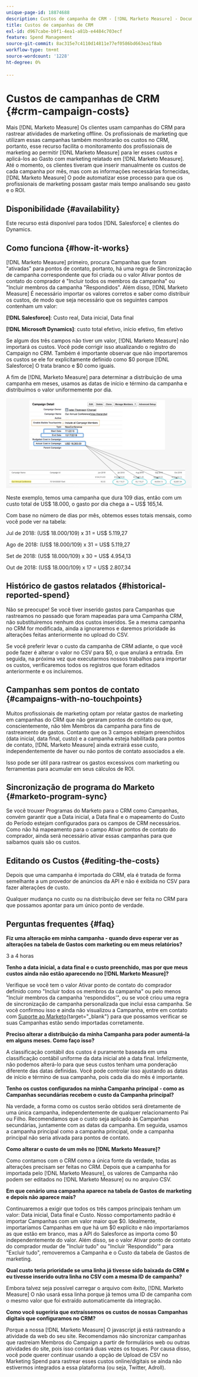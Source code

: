 ```yaml
---
unique-page-id: 18874688
description: Custos de campanha de CRM - [!DNL Marketo Measure] - Documentação do produto
title: Custos de campanhas de CRM
exl-id: d967cabe-b9f1-4ea1-a81b-e4484c703ecf
feature: Spend Management
source-git-commit: 8ac315e7c4110d14811e77ef0586bd663ea1f8ab
workflow-type: tm+mt
source-wordcount: '1228'
ht-degree: 0%

---
```


# Custos de campanhas de CRM {#crm-campaign-costs}

Mais [!DNL Marketo Measure] Os clientes usam campanhas do CRM para rastrear atividades de marketing offline. Os profissionais de marketing que utilizam essas campanhas também monitorarão os custos no CRM, portanto, esse recurso facilita o monitoramento dos profissionais de marketing ao permitir [!DNL Marketo Measure] para ler esses custos e aplicá-los ao Gasto com marketing relatado em [!DNL Marketo Measure]. Até o momento, os clientes tiveram que inserir manualmente os custos de cada campanha por mês, mas com as informações necessárias fornecidas, [!DNL Marketo Measure] O pode automatizar esse processo para que os profissionais de marketing possam gastar mais tempo analisando seu gasto e o ROI.

## Disponibilidade {#availability}

Este recurso está disponível para todos [!DNL Salesforce] e clientes do Dynamics.

## Como funciona {#how-it-works}

[!DNL Marketo Measure] primeiro, procura Campanhas que foram &quot;ativadas&quot; para pontos de contato, portanto, há uma regra de Sincronização de campanha correspondente que foi criada ou o valor Ativar pontos de contato do comprador é &quot;Incluir todos os membros da campanha&quot; ou &quot;Incluir membros da campanha &quot;Respondidos&quot;. Além disso, [!DNL Marketo Measure] É necessário importar os valores corretos e saber como distribuir os custos, de modo que seja necessário que os seguintes campos contenham um valor:

**[!DNL Salesforce]**: Custo real, Data inicial, Data final

**[!DNL Microsoft Dynamics]**: custo total efetivo, início efetivo, fim efetivo

Se algum dos três campos não tiver um valor, [!DNL Marketo Measure] não importará os custos. Você pode corrigir isso atualizando o registro do Campaign no CRM. Também é importante observar que não importaremos os custos se ele for explicitamente definido como $0 porque [!DNL Salesforce] O trata branco e $0 como iguais.

A fim de [!DNL Marketo Measure] para determinar a distribuição de uma campanha em meses, usamos as datas de início e término da campanha e distribuímos o valor uniformemente por dia.

![](assets/1.jpg)

Neste exemplo, temos uma campanha que dura 109 dias, então com um custo total de US$ 18.000, o gasto por dia chega a ~ US$ 165,14.

Com base no número de dias por mês, obtemos esses totais mensais, como você pode ver na tabela:

Jul de 2018: (US$ 18.000/109) x 31 = US$ 5.119,27

Ago de 2018: (US$ 18.000/109) x 31 = US$ 5.119,27

Set de 2018: (US$ 18.000/109) x 30 = US$ 4.954,13

Out de 2018: (US$ 18.000/109) x 17 = US$ 2.807,34

## Histórico de gastos relatados {#historical-reported-spend}

Não se preocupe! Se você tiver inserido gastos para Campanhas que rastreamos no passado que foram mapeadas para uma Campanha CRM, não substituiremos nenhum dos custos inseridos. Se a mesma campanha no CRM for modificada, ainda a ignoraremos e daremos prioridade às alterações feitas anteriormente no upload do CSV.

Se você preferir levar o custo da campanha de CRM adiante, o que você pode fazer é alterar o valor no CSV para $0, o que anulará a entrada. Em seguida, na próxima vez que executarmos nossos trabalhos para importar os custos, verificaremos todos os registros que foram editados anteriormente e os incluiremos.

## Campanhas sem pontos de contato {#campaigns-with-no-touchpoints}

Muitos profissionais de marketing optam por relatar gastos de marketing em campanhas do CRM que não geraram pontos de contato ou que, conscientemente, não têm Membros da campanha para fins de rastreamento de gastos. Contanto que os 3 campos estejam preenchidos (data inicial, data final, custo) e a campanha esteja habilitada para pontos de contato, [!DNL Marketo Measure] ainda extrairá esse custo, independentemente de haver ou não pontos de contato associados a ele.

Isso pode ser útil para rastrear os gastos excessivos com marketing ou ferramentas para acumular em seus cálculos de ROI.

## Sincronização de programa do Marketo {#marketo-program-sync}

Se você trouxer Programas do Marketo para o CRM como Campanhas, convém garantir que a Data inicial, a Data final e o mapeamento do Custo do Período estejam configurados para os campos de CRM necessários. Como não há mapeamento para o campo Ativar pontos de contato do comprador, ainda será necessário ativar essas campanhas para que saibamos quais são os custos.

## Editando os Custos {#editing-the-costs}

Depois que uma campanha é importada do CRM, ela é tratada de forma semelhante a um provedor de anúncios da API e não é exibida no CSV para fazer alterações de custo.

Qualquer mudança no custo ou na distribuição deve ser feita no CRM para que possamos apontar para um único ponto de verdade.

## Perguntas frequentes {#faq}

**Fiz uma alteração em minha campanha - quando devo esperar ver as alterações na tabela de Gastos com marketing ou em meus relatórios?**

3 a 4 horas

**Tenho a data inicial, a data final e o custo preenchido, mas por que meus custos ainda não estão aparecendo no [!DNL Marketo Measure]?**

Verifique se você tem o valor Ativar ponto de contato do comprador definido como &quot;Incluir todos os membros da campanha&quot; ou pelo menos &quot;Incluir membros da campanha &#39;respondidos&#39;&quot;, ou se você criou uma regra de sincronização de campanha personalizada que inclui essa campanha. Se você confirmou isso e ainda não visualizou a Campanha, entre em contato com [Suporte ao Marketo](https://nation.marketo.com/t5/support/ct-p/Support){target="_blank"} para que possamos verificar se suas Campanhas estão sendo importadas corretamente.

**Preciso alterar a distribuição da minha Campanha para poder aumentá-la em alguns meses. Como faço isso?**

A classificação contábil dos custos é puramente baseada em uma classificação contábil uniforme da data inicial até a data final. Infelizmente, não podemos alterá-lo para que seus custos tenham uma ponderação diferente das datas definidas. Você pode controlar isso ajustando as datas de início e término de sua campanha, pois cada dia do mês é importante.

**Tenho os custos configurados na minha Campanha principal - como as Campanhas secundárias recebem o custo da Campanha principal?**

Na verdade, a forma como os custos serão obtidos será diretamente de uma única campanha, independentemente de qualquer relacionamento Pai ou Filho. Recomendamos que o custo seja aplicado às Campanhas secundárias, juntamente com as datas da campanha. Em seguida, usamos a campanha principal como a campanha principal, onde a campanha principal não seria ativada para pontos de contato.

**Como alterar o custo de um mês no [!DNL Marketo Measure]?**

Como contamos com o CRM como a única fonte da verdade, todas as alterações precisam ser feitas no CRM. Depois que a campanha for importada pelo [!DNL Marketo Measure], os valores de Campanha não podem ser editados no [!DNL Marketo Measure] ou no arquivo CSV.

**Em que cenário uma campanha aparece na tabela de Gastos de marketing e depois não aparece mais?**

Continuaremos a exigir que todos os três campos principais tenham um valor: Data inicial, Data final e Custo. Nosso comportamento padrão é importar Campanhas com um valor maior que $0. Idealmente, importaríamos Campanhas em que há um $0 explícito e não importaríamos as que estão em branco, mas a API do Salesforce as importa como $0 independentemente do valor. Além disso, se o valor Ativar ponto de contato do comprador mudar de &quot;Incluir tudo&quot; ou &quot;Incluir &#39;Respondido&#39;&quot; para &quot;Excluir tudo&quot;, removeremos a Campanha e o Custo da tabela de Gastos de marketing.

**Qual custo teria prioridade se uma linha já tivesse sido baixada do CRM e eu tivesse inserido outra linha no CSV com a mesma ID de campanha?**

Embora talvez seja possível carregar o arquivo com êxito, [!DNL Marketo Measure] O não usará essa linha porque já temos uma ID de campanha com o mesmo valor que foi extraído automaticamente da integração.

**Como você sugeriria que extraíssemos os custos de nossas Campanhas digitais que configuramos no CRM?**

Porque a nossa [!DNL Marketo Measure] O javascript já está rastreando a atividade da web do seu site. Recomendamos não sincronizar campanhas que rastreiam Membros do Campaign a partir de formulários web ou outras atividades do site, pois isso contará duas vezes os toques. Por causa disso, você pode querer continuar usando a opção de Upload de CSV no Marketing Spend para rastrear esses custos online/digitais se ainda não estivermos integrados a essa plataforma (ou seja, Twitter, Adroll).
